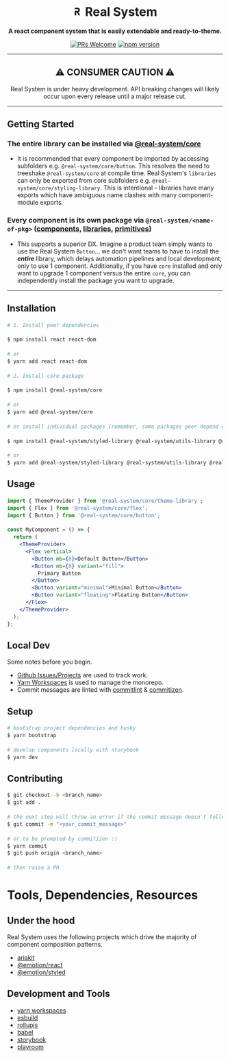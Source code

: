 <h1 align="center"><img src="assets/rs-icon.png" width="22px"  /> Real System</h1>

<p align="center"><strong>A react component system that is easily extendable and ready-to-theme.</strong></p>

<p align="center">
<a href="http://makeapullrequest.com"><img src="https://img.shields.io/badge/PRs-welcome-brightgreen.svg?style=flat-square" alt="PRs Welcome" /></a> <a href="https://www.npmjs.com/package/@real-system/core"><img src="https://badgen.net/npm/v/@real-system/core?label=@realsystem/core&color=blue" alt="npm version" height="18"/></a>
</p>

---

<h2 align="center">⚠️ CONSUMER CAUTION ⚠️</h2>

<p align="center">Real System is under heavy development. API breaking changes will likely occur upon every release until a major release cut.</p>

---

## Getting Started

### **The entire library can be installed via [@real-system/core](packages/core)**

- It is recommended that every component be imported by accessing subfolders e.g. `@real-system/core/button`. This resolves the need to treeshake `@real-system/core` at compile time. Real System's `libraries` can only be exported from core subfolders e.g. `@real-system/core/styling-library`. This is intentional - libraries have many exports which have ambiguous name clashes with many component-module exports.

### **Every component is its own package via `@real-system/<name-of-pkg>`** ([components](packages/components), [libraries](packages/libraries), [primitives](packages/primitives))

- This supports a superior DX. Imagine a product team simply wants to use the Real System `Button`... we don't want teams to have to install the **_entire_** library, which delays automation pipelines and local development, only to use 1 component. Additionally, if you have `core` installed and only want to upgrade 1 component versus the entire `core`, you can independently install the package you want to upgrade.

<hr />

## Installation


```sh
# 1. Install peer dependencies

$ npm install react react-dom

# or
$ yarn add react react-dom

# 2. Install core package

$ npm install @real-system/core

# or
$ yarn add @real-system/core

# or install individual packages (remember, some packages peer-depend on other real system packages)

$ npm install @real-system/styled-library @real-system/utils-library @real-system/button

# or
$ yarn add @real-system/styled-library @real-system/utils-library @real-system/button
```

## Usage

```jsx
import { ThemeProvider } from '@real-system/core/theme-library';
import { Flex } from '@real-system/core/flex';
import { Button } from '@real-system/core/button';

const MyComponent = () => {
  return (
    <ThemeProvider>
      <Flex vertical>
        <Button mb={8}>Default Button</Button>
        <Button mb={8} variant="fill">
          Primary Button
        </Button>
        <Button variant="minimal">Minimal Button</Button>
        <Button variant="floating">Floating Button</Button>
      </Flex>
    </ThemeProvider>
  );
};
```

## Local Dev

Some notes before you begin.

- [Github Issues/Projects](https://github.com/bigwoof91/real-system/issues) are used to track work.
- [Yarn Workspaces](https://yarnpkg.com/features/workspaces) is used to manage the monorepo.
- Commit messages are linted with [commitlint](https://commitlint.js.org/#/) & [commitizen](https://commitizen-tools.github.io/commitizen/).

## Setup

```bash
# bootstrap project dependencies and husky
$ yarn bootstrap

# develop components locally with storybook
$ yarn dev
```

## Contributing

```bash
$ git checkout -b <branch_name>
$ git add .

# the next step will throw an error if the commit message doesn't follow conventional-changelog standards: https://github.com/conventional-changelog/commitlint/tree/master/@commitlint/config-conventional
$ git commit -m "<your_commit_message>"

# or to be prompted by commitizen :)
$ yarn commit
$ git push origin <branch_name>

# then raise a PR
```

# Tools, Dependencies, Resources

## Under the hood

Real System uses the following projects which drive the majority of component composition patterns.

- [ariakit](https://github.com/ariakit/ariakit)
- [@emotion/react](https://emotion.sh/docs/@emotion/react)
- [@emotion/styled](https://emotion.sh/docs/@emotion/styled)

## Development and Tools

- [yarn workspaces](https://yarnpkg.com/features/workspaces)
- [esbuild](https://esbuild.github.io/)
- [rollupjs](https://rollupjs.org/guide/en/)
- [babel](https://babeljs.io/)
- [storybook](https://storybook.js.org/)
- [playroom](https://github.com/seek-oss/playroom)
